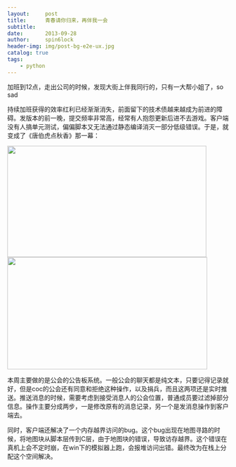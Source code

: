 ```yaml
---
layout:     post
title:      青春请你归来，再伴我一会
subtitle:   
date:       2013-09-28
author:     spin6lock
header-img: img/post-bg-e2e-ux.jpg
catalog: true
tags:
    - python
---
```

加班到12点，走出公司的时候，发现大街上伴我同行的，只有一大帮小姐了，so sad

持续加班获得的效率红利已经渐渐消失，前面留下的技术债越来越成为前进的障碍。发版本的前一晚，提交频率非常高，经常有人抱怨更新后进不去游戏。客户端没有人搞单元测试，偏偏脚本又无法通过静态编译消灭一部分低级错误。于是，就变成了《唐伯虎点秋香》那一幕：

<img src="http://images.cnitblog.com/blog/90397/201309/28180549-13696b09c42c4140ac6fd4b4a9c0619d.jpg" alt="" width="453" height="254" /><img src="http://images.cnitblog.com/blog/90397/201309/28180622-8feb1fc94f274084a66bdc4a0609c936.jpg" alt="" width="455" height="256" />

本周主要做的是公会的公告板系统。一般公会的聊天都是纯文本，只要记得记录就好，但是coc的公会还有同意和拒绝这种操作，以及捐兵，而且这两项还是实时推送。推送消息的时候，需要考虑到接受消息人的公会位置，普通成员要过滤掉部分信息。操作主要分成两步，一是修改原有的消息记录，另一个是发消息操作到客户端去。

同时，客户端还解决了一个内存越界访问的bug。这个bug出现在地图寻路的时候，将地图块从脚本层传到C层，由于地图块的错误，导致访存越界。这个错误在真机上会不定时崩，在win下的模拟器上跑，会报堆访问出错。最终改为在栈上分配这个空间解决。

